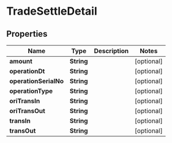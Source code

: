 

# TradeSettleDetail


## Properties

| Name | Type | Description | Notes |
|------------ | ------------- | ------------- | -------------|
|**amount** | **String** |  |  [optional] |
|**operationDt** | **String** |  |  [optional] |
|**operationSerialNo** | **String** |  |  [optional] |
|**operationType** | **String** |  |  [optional] |
|**oriTransIn** | **String** |  |  [optional] |
|**oriTransOut** | **String** |  |  [optional] |
|**transIn** | **String** |  |  [optional] |
|**transOut** | **String** |  |  [optional] |



